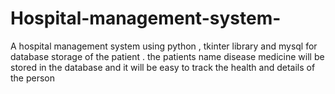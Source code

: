 # Hospital-management-system-
A hospital management system using python , tkinter library and mysql for database storage of the patient . the patients name disease medicine will be stored in the database and it will be easy to track the health and details of the person
